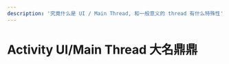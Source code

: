 ```yaml
---
description: '究竟什么是 UI / Main Thread, 和一般意义的 thread 有什么特殊性'
---
```


# Activity UI/Main Thread 大名鼎鼎

